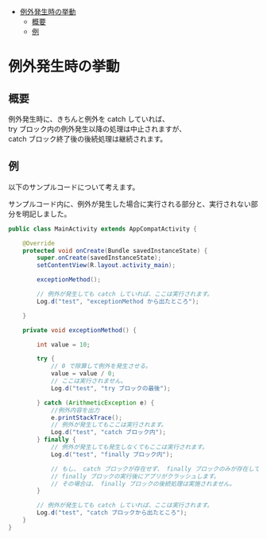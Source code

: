 - [例外発生時の挙動](#例外発生時の挙動)
  - [概要](#概要)
  - [例](#例)


# 例外発生時の挙動

## 概要

例外発生時に、きちんと例外を catch していれば、  
try ブロック内の例外発生以降の処理は中止されますが、  
catch ブロック終了後の後続処理は継続されます。


## 例

以下のサンプルコードについて考えます。

サンプルコード内に、例外が発生した場合に実行される部分と、実行されない部分を明記しました。

```java
public class MainActivity extends AppCompatActivity {

    @Override
    protected void onCreate(Bundle savedInstanceState) {
        super.onCreate(savedInstanceState);
        setContentView(R.layout.activity_main);

        exceptionMethod();

        // 例外が発生しても catch していれば、ここは実行されます。
        Log.d("test", "exceptionMethod から出たところ");

    }

    private void exceptionMethod() {

        int value = 10;

        try {
            // 0 で除算して例外を発生させる。
            value = value / 0;
            // ここは実行されません。
            Log.d("test", "try ブロックの最後");

        } catch (ArithmeticException e) {
            //例外内容を出力
            e.printStackTrace();
            // 例外が発生してもここは実行されます。
            Log.d("test", "catch ブロック内");
        } finally {
            // 例外が発生しても発生しなくてもここは実行されます。
            Log.d("test", "finally ブロック内");

            // もし、 catch ブロックが存在せず、 finally ブロックのみが存在している場合に例外が発生すると、
            // finally ブロックの実行後にアプリがクラッシュします。
            // その場合は、 finally ブロックの後続処理は実施されません。
        }

        // 例外が発生しても catch していれば、ここは実行されます。
        Log.d("test", "catch ブロックから出たところ");
    }
}
```




